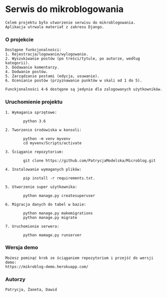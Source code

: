 # Serwis do mikroblogowania

    Celem projektu było utworzenie serwisu do mikroblogowania.
    Aplikacja utrwala materiał z zakresu Django.

### O projekcie
    Dostępne funkcjonalności:
    1. Rejestracja/logowanie/wylogowanie.
    2. Wyszukiwanie postów (po treści/tytule, po autorze, według kategorii).
    3. Dodawanie komentarzy.
    4. Dodwanie postów.
    5. Zarządzanie postami (edycja, usuwanie).
    6. Ocenianie postów (przyznawanie punktów w skali od 1 do 5).

    Funckjonalności 4-6 dostępne są jedynie dla zalogowanych użytkowników. 

### Uruchomienie projektu 
    1. Wymagania sprzętowe:
    
            python 3.6
            
    2. Tworzenie środowiska w konsoli:
    
            python -m venv myvenv
            cd myvenv/Scripts/activate
            
    3. Ściąganie repozytorium:
    
            git clone https://github.com/PatrycjaModelska/Microblog.git
    
    4. Instalowanie wymaganych plików:
    
            pip install -r requirements.txt.
    
    5. Utworzenie super użytkownika:
    
            python manage.py createsuperuser
    
    6. Migracja danych do tabel w bazie:
    
            python manage.py makemigrations
            python manage.py migrate
            
    7. Uruchomienie serwera:
    
            python mamage.py runserver
            
            
### Wersja demo
    Możesz pominąć krok ze ściąganiem repozytorium i przejść do wersji demo:
    https://mikroblog-demo.herokuapp.com/

### Autorzy
    Patrycja, Żaneta, Dawid